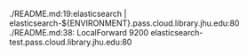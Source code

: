 ./README.md:19:elasticsearch | elasticsearch-${ENVIRONMENT}.pass.cloud.library.jhu.edu:80
./README.md:38:    LocalForward 9200 elasticsearch-test.pass.cloud.library.jhu.edu:80
